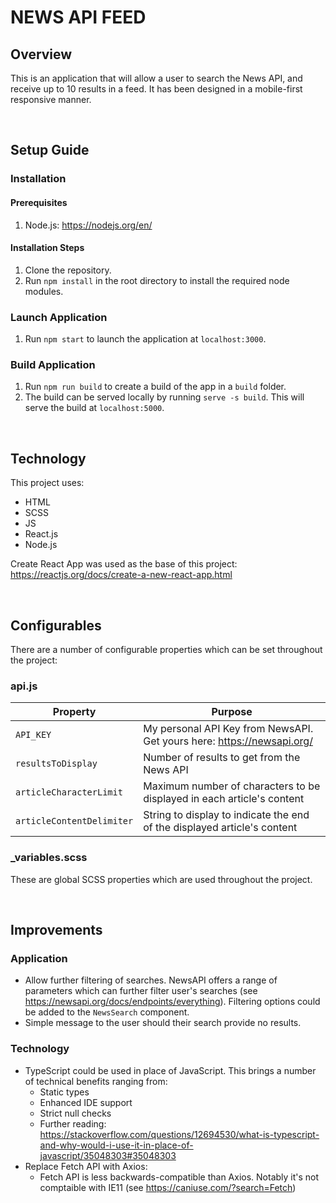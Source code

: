 # NEWS API FEED

## Overview
This is an application that will allow a user to search the News API, and receive up to 10 results in a feed. It has been designed in a mobile-first responsive manner.

&nbsp;
## Setup Guide
### Installation
#### Prerequisites
1. Node.js: https://nodejs.org/en/

#### Installation Steps
1. Clone the repository.
3. Run `npm install` in the root directory to install the required node modules.

### Launch Application
1. Run `npm start` to launch the application at `localhost:3000`.

### Build Application
1. Run `npm run build` to create a build of the app in a `build` folder.
2. The build can be served locally by running `serve -s build`. This will serve the build at `localhost:5000`.

&nbsp;
## Technology
This project uses:
- HTML
- SCSS
- JS
- React.js
- Node.js

Create React App was used as the base of this project:
https://reactjs.org/docs/create-a-new-react-app.html

&nbsp;
## Configurables
There are a number of configurable properties which can be set throughout the project:

### api.js
Property | Purpose
---------|---------
`API_KEY` | My personal API Key from NewsAPI. Get yours here: https://newsapi.org/
`resultsToDisplay` | Number of results to get from the News API
`articleCharacterLimit` | Maximum number of characters to be displayed in each article's content
`articleContentDelimiter` | String to display to indicate the end of the displayed article's content

### _variables.scss
These are global SCSS properties which are used throughout the project.

&nbsp;
## Improvements
### Application
- Allow further filtering of searches. NewsAPI offers a range of parameters which can further filter user's searches (see https://newsapi.org/docs/endpoints/everything). Filtering options could be added to the `NewsSearch` component.
- Simple message to the user should their search provide no results.

### Technology
- TypeScript could be used in place of JavaScript. This brings a number of technical benefits ranging from:
    - Static types
    - Enhanced IDE support
    - Strict null checks
    - Further reading: https://stackoverflow.com/questions/12694530/what-is-typescript-and-why-would-i-use-it-in-place-of-javascript/35048303#35048303
- Replace Fetch API with Axios:
    - Fetch API is less backwards-compatible than Axios. Notably it's not comptaible with IE11 (see https://caniuse.com/?search=Fetch)